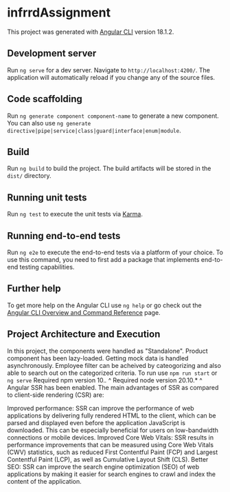 # infrrdAssignment

This project was generated with [Angular CLI](https://github.com/angular/angular-cli) version 18.1.2.

## Development server

Run `ng serve` for a dev server. Navigate to `http://localhost:4200/`. The application will automatically reload if you change any of the source files.

## Code scaffolding

Run `ng generate component component-name` to generate a new component. You can also use `ng generate directive|pipe|service|class|guard|interface|enum|module`.

## Build

Run `ng build` to build the project. The build artifacts will be stored in the `dist/` directory.

## Running unit tests

Run `ng test` to execute the unit tests via [Karma](https://karma-runner.github.io).

## Running end-to-end tests

Run `ng e2e` to execute the end-to-end tests via a platform of your choice. To use this command, you need to first add a package that implements end-to-end testing capabilities.

## Further help

To get more help on the Angular CLI use `ng help` or go check out the [Angular CLI Overview and Command Reference](https://angular.dev/tools/cli) page.

## Project Architecture and Execution

In this project, the components were handled as "Standalone". Product component has been lazy-loaded.
Getting mock data is handled asynchronously.
Employee filter can be acheived by cateogorizing and also able to search out on the categorized criteria.
To run use `npm run start` or `ng serve`
Required npm version 10.*.* ^
Required node version 20.10.* ^
Angular SSR has been enabled.
The main advantages of SSR as compared to client-side rendering (CSR) are:

Improved performance: SSR can improve the performance of web applications by delivering fully rendered HTML to the client, which can be parsed and displayed even before the application JavaScript is downloaded. This can be especially beneficial for users on low-bandwidth connections or mobile devices.
Improved Core Web Vitals: SSR results in performance improvements that can be measured using Core Web Vitals (CWV) statistics, such as reduced First Contentful Paint (FCP) and Largest Contentful Paint (LCP), as well as Cumulative Layout Shift (CLS).
Better SEO: SSR can improve the search engine optimization (SEO) of web applications by making it easier for search engines to crawl and index the content of the application.
